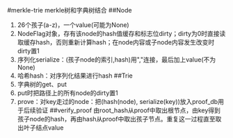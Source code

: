 #merkle-trie
merkle树和字典树结合
##Node
1. 26个孩子(a-z)，一个value(可能为None)
2. NodeFlag对象，存有该node的hash值缓存和标志位dirty；dirty为0时直接读取缓存hash，否则重新计算hash；在node内容或子node内容发生改变时dirty置1
3. 序列化serialize：(孩子node的索引,hash)用","连接，最后加上value(不为None)
4. 哈希hash：对序列化结果进行hash
##Trie
1. 字典树的get、put
2. put时把路径上的所有node的dirty置1
3. prove：对key走过的node：把(hash(node), serialize(key))放入proof_db用于后续验证
##verify_proof
由root_hash从proof中取出根节点，由key得到孩子node的hash，再由hash从proof中取出孩子节点。重复这一过程直至取出叶子结点value